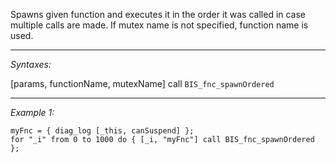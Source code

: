 Spawns given function and executes it in the order it was called in case multiple calls are made. If mutex name is not specified, function name is used.


---
*Syntaxes:*

[params, functionName, mutexName] call `BIS_fnc_spawnOrdered`

---
*Example 1:*

```sqf
myFnc = { diag_log [_this, canSuspend] };
for "_i" from 0 to 1000 do { [_i, "myFnc"] call BIS_fnc_spawnOrdered };
```